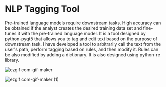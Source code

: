 # NLP Tagging Tool

Pre-trained language models require downstream tasks. High accuracy can be obtained if the analyst creates the desired training data set and fine-tunes it with the pre-trained language model.
It is a tool designed by python-pyqt5 that allows you to tag and edit text based on the purpose of downstream task.
I have developed a tool to arbitrarily call the text from the user's path, perform tagging based on rules, and then modify it.
Rules can be also modified by adding a dictionary. It is also designed using python-re library.

![ezgif com-gif-maker](https://user-images.githubusercontent.com/49702343/183577231-01682f09-581d-4829-973e-3086be23fe2f.gif)

![ezgif com-gif-maker (1)](https://user-images.githubusercontent.com/49702343/183577487-bca17ac0-38d3-4b13-8511-195c0cc7cc29.gif)
